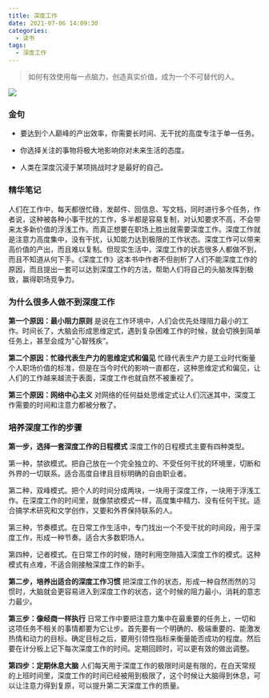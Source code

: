 ```yaml
---
title: 深度工作
date: 2021-07-06 14:09:30
categories:
  - 读书
tags:
  - 深度工作
---
```

> 如何有效使用每一点脑力，创造真实价值，成为一个不可替代的人。

![](https://bedroom-1258092164.cos.ap-shanghai.myqcloud.com/blog/books/deep_work.jpg)

<!-- more -->

### 金句

- 要达到个人巅峰的产出效率，你需要长时间、无干扰的高度专注于单一任务。

- 你选择关注的事物将极大地影响你对未来生活的态度。

- 人类在深度沉浸于某项挑战时才是最好的自己。

### 精华笔记

人们在工作中，每天都很忙碌，发邮件、回信息、写文档，同时进行多个任务，作者说，这种被各种小事干扰的工作，多半都是容易复制，对认知要求不高，不会带来太多新价值的浮浅工作。而真正想要在职场上胜出就需要深度工作。深度工作就是注意力高度集中，没有干扰，认知能力达到极限的工作状态。深度工作可以带来高价值的产出，而且难以复制。但现实生活中，深度工作的状态很多人都做不到，而且不知道从何下手。《深度工作》这本书中作者不但剖析了人们不能深度工作的原因，而且提出一套可以达到深度工作的方法，帮助人们将自己的头脑发挥到极致，赢得职场竞争力。

### 为什么很多人做不到深度工作

**第一个原因：最小阻力原则**
是说在工作环境中，人们会优先处理阻力最小的工作。时间长了，大脑会形成思维定式，遇到复杂困难工作的时候，就会切换到简单任务上，甚至会成为“心智残疾”。

**第二个原因：忙碌代表生产力的思维定式和偏见**
忙碌代表生产力是工业时代衡量个人职场价值的标准，但是在当今时代的影响一直都在，这种思维定式和偏见，让人们的工作越来越流于表面，深度工作也就自然不被重视了。

**第三个原因：网络中心主义**
对网络的任何益处思维定式让人们沉迷其中，深度工作需要的时间和注意力都被分散了。

### 培养深度工作的步骤

**第一步，选择一套深度工作的日程模式**
深度工作的日程模式主要有四种类型。

第一种，禁欲模式。把自己放在一个完全独立的、不受任何干扰的环境里，切断和外界的一切联系。适合高度自律且目标明确的自由职业者。

第二种，双峰模式。把个人的时间分成两块，一块用于深度工作，一块用于浮浅工作。在深度工作的时间里，就像禁欲模式一样，高度集中精力、没有任何干扰。适合搞学术研究和文学创作，又要和外界保持联系的人。

第三种，节奏模式。在日常工作生活中，专门找出一个不受干扰的时间段，用于深度工作，形成一种节奏。适合大多数职场人。

第四种，记者模式。在日常工作的时候，随时利用空隙插入深度工作的模式。这种模式有点难，不适合刚接触深度工作的新手。

**第二步，培养出适合的深度工作习惯**
把深度工作的状态，形成一种自然而然的习惯时，大脑就会更容易进入到深度工作的状态，这个时候的阻力最小，消耗的意志力最少。

**第三步：像经商一样执行**
日常工作中要把注意力集中在最重要的任务上，一切和这项任务不相关的事情都要为它让步。首先要有一个明确的、极端重要的、能激发热情和动力的目标。确定目标之后，要用引领性指标来衡量能否成功的程度。然后要在计分板上记下每次深度工作的时间。定期回顾时，可以更有效的做出调整。

**第四步：定期休息大脑**
人们每天用于深度工作的极限时间是有限的，在白天常规的上班时间里，深度工作的时间已经被用到极限了，这个时候让大脑得到休息，可以让注意力得到复原，可以提升第二天深度工作的质量。
